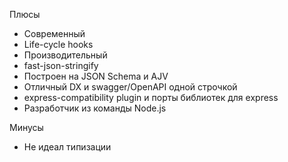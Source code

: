 
<SlideLogo framework="FastifyJS" title="Плюсы и минусы"/>

<p class="text-green">Плюсы</p>

-   Современный
-   Life-cycle hooks
-   Производительный
-   fast-json-stringify
-   Построен на JSON Schema и AJV
-   Отличный DX и swagger/OpenAPI одной строчкой
-   express-compatibility plugin и порты библиотек для express
-   Разработчик из команды Node.js

<p class="text-red">Минусы</p>

<v-clicks>

-   Не идеал типизации

</v-clicks>
